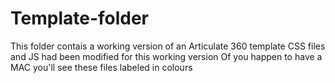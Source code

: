 # Template-folder
This folder contais a working version of an Articulate 360 template
CSS files and JS had been modified for this working version
Of you happen to have a MAC you'll see these files labeled in colours
